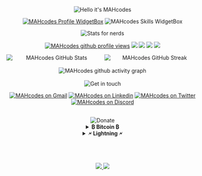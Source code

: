 <div align="center">
<img src="https://readme-typing-svg.demolab.com?font=Poppins&pause=1000&duration=4000&color=00C6FF&center=true&width=435&repeat=false&lines=%F0%9F%91%8B+Hey%2C+it's+MAH.codes!+%F0%9F%91%8B" alt="Hello it's MAHcodes" />

<a href="https://github.com/MAHcodes"><img src="https://github-widgetbox-orpin.vercel.app/api/profile?username=MAHcodes&amp;theme=darkmode&amp;data=followers,repositories,stars,commits" alt="MAHcodes Profile WidgetBox"></a>
<img src="https://github-widgetbox-orpin.vercel.app/api/skills?languages=gleam,go,svelte,lua,linux,html,css,sass,tailwind,js,ts,react,next,firebase&amp;theme=darkmode" alt="MAHcodes Skills WidgetBox">

<img src="https://readme-typing-svg.demolab.com?font=Poppins&pause=1000&duration=4000&color=00C6FF&center=true&width=435&repeat=false&lines=%F0%9F%93%88+Stats+for+nerds+%F0%9F%93%88" alt="Stats for nerds" />

<a href="https://www.github.com/mahcodes"><img src="https://komarev.com/ghpvc/?username=MAHcodes&style=for-the-badge&color=18191A&label=👁+PROFILE+VIEWS" alt="MAHcodes github profile views" /></a>
<a href="https://www.linux.org"><img src="https://img.shields.io/badge/OS-Linux-e06c75?style=for-the-badge&logoColor=00c6ff&logo=linux&color=18191A" /></a>
<a href="https://archlinux.org"><img src="https://img.shields.io/badge/DISTRO-Arch-56b6c2?style=for-the-badge&logo=arch-linux&logoColor=00c6ff&color=18191A" /></a>
<a href="https://dwm.suckless.org"><img src="https://img.shields.io/badge/WM-DWM-005577?style=for-the-badge&logo=dwm&color=18191A&logoColor=00c6ff" /></a>
<a href="https://neovim.io"><img src="https://img.shields.io/badge/IDE-Neovim-98c379?style=for-the-badge&logo=neovim&color=18191A&logoColor=00c6ff" /></a>

<div style="display:flex;">
<img width="49%" src="https://github-readme-stats.vercel.app/api?username=MAHcodes&show_icons=true&theme=dark&bg_color=18191A&hide_border=true&icon_color=00c6ff&title_color=00c6ff&border_radius=16" alt="MAHcodes GitHub Stats">
<span style="display:inline-block;width:2%"></span>
<img width="49%" src="https://streak-stats.demolab.com/?user=MAHcodes&theme=dark&background=18191A&hide_border=true&border_radius=16&ring=00c6ff&fire=00c6ff&currStreakLabel=00c6ff" alt="MAHcodes GitHub Streak">
</div>
<br>

<img src="https://github-readme-activity-graph.vercel.app/graph?username=MAHcodes&amp;theme=xcode&amp;bg_color=18191A&amp;point=00c6ff&amp;line=caf0ff&amp;color=e4e6eb&amp;title_color=e4e6eb&amp;hide_border=true&amp;radius=16" alt="MAHcodes github activity graph">

<br>
<br>

<img src="https://readme-typing-svg.demolab.com?font=Poppins&pause=1000&duration=4000&color=00C6FF&center=true&width=435&repeat=false&lines=%F0%9F%A4%9D+Get+in+touch!+%F0%9F%A4%9D" alt="Get in touch" />

<a href="mailto:mahdotcodes@gmail.com"><img width="75" src="https://media4.giphy.com/media/mHzd6Y8fz1pW1JcfXR/200w.webp?cid=ecf05e47hsrlbsl1zm0w72gijhzk11tg0djsf119lcejgz2w&ep=v1_stickers_search&rid=200w.webp&ct=s" alt="MAHcodes on Gmail"></a>
<a href="https://www.linkedin.com/in/mah-codes-66b0671b7/"><img width="75" src="https://user-images.githubusercontent.com/74038190/235294012-0a55e343-37ad-4b0f-924f-c8431d9d2483.gif" alt="MAHcodes on Linkedin"></a>
<a href="https://twitter.com/MAHcodes"><img width="75" src="https://media0.giphy.com/media/N7sG50flbD9pS/200w.webp?cid=ecf05e470rfdhac0jdai71d7fmgumyjy5h2gvc9xivot96yx&ep=v1_stickers_search&rid=200w.webp&ct=s" alt="MAHcodes on Twitter"></a>
<a href=https://discord.com/users/404595695195258880><img width="75" src="https://user-images.githubusercontent.com/74038190/235294015-47144047-25ab-417c-af1b-6746820a20ff.gif" alt="MAHcodes on Discord"></a>

<br>


<img src="https://readme-typing-svg.demolab.com?font=Poppins&pause=1000&duration=4000&color=00C6FF&center=true&width=235&repeat=false&lines=%E2%AD%90+Donate+%E2%AD%90" alt="Donate" />
<br>

<details><summary><strong>₿ Bitcoin ₿</strong></summary>
<br>
<img width="150" src="./images/bitcoin.png" alt="Bitcoin QR code">
<br>
<br>
3KijD5AixosANYUF8JKAMk7W4aBGiMSLV1
</details>
<details><summary><strong>🗲 Lightning 🗲</strong></summary>
<br>
<img width="150" src="./images/lightning.png" alt="Lightning QR code">
<br>
<strong><a href="https://getalby.com/p/mahcodes">mahcodes@getalby.com</a></strong> 
<br>
</details>

<br>
<br>

<img src="https://user-images.githubusercontent.com/74038190/212744287-14f66c13-5458-40dc-9244-8ff533fc8f4a.gif" alt="">

<br>
<br>

<a href="https://github.com/MAHcodes/ReactJS">
<img src="https://github-readme-stats.vercel.app/api/pin/?username=MAHcodes&repo=ReactJS&theme=dark&bg_color=18191A&hide_border=true&icon_color=00c6ff&border_radius=16&show_owner=true">
</a>
<a href="https://github.com/MAHcodes/lets_go">
<img src="https://github-readme-stats.vercel.app/api/pin/?username=MAHcodes&repo=lets_go&theme=dark&bg_color=18191A&hide_border=true&icon_color=00c6ff&border_radius=16&show_owner=true">
</a>

</div>
